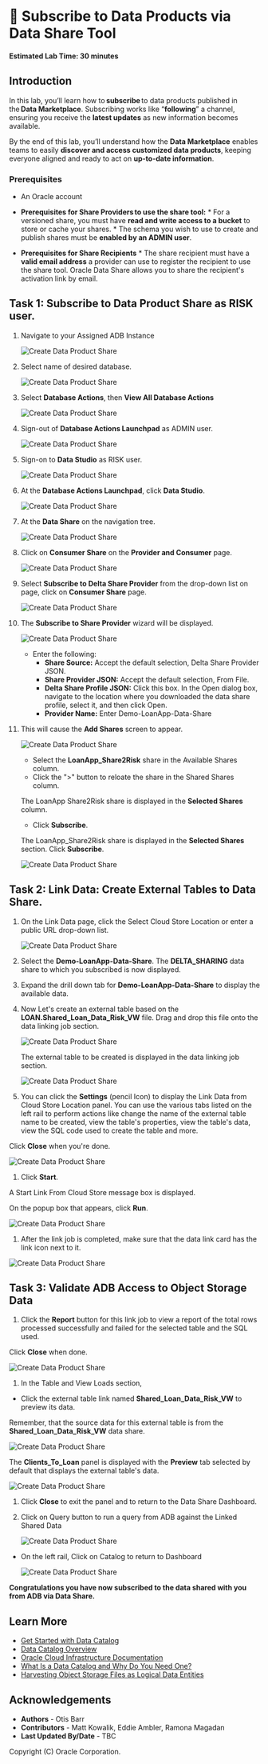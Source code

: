# 🛒 Subscribe to Data Products via Data Share Tool

#### Estimated Lab Time: 30 minutes

## Introduction

In this lab, you’ll learn how to **subscribe** to data products published in the **Data Marketplace**. Subscribing works like “**following**” a channel, ensuring you receive the **latest updates** as new information becomes available.

By the end of this lab, you’ll understand how the **Data Marketplace** enables teams to easily **discover and access customized data products**, keeping everyone aligned and ready to act on **up-to-date information**.


### Prerequisites

* An Oracle account

* **Prerequisites for Share Providers to use the share tool:**
      * For a versioned share, you must have **read and write access to a bucket** to store or cache your shares.
      * The schema you wish to use to create and publish shares must be **enabled by an ADMIN user**.

* **Prerequisites for Share Recipients**
      * The share recipient must have a **valid email address** a provider can use to register the recipient to use the share tool. Oracle Data Share allows you to share the recipient's activation link by email.

## Task 1: Subscribe to Data Product Share as RISK user.

1. Navigate to your Assigned ADB Instance

   ![Create Data Product Share](./images/subscribe-to-data-share-1.png "Create Data Product Share")

1. Select name of desired database.

   ![Create Data Product Share](./images/subscribe-to-data-share-2.png "Create Data Product Share")

1. Select **Database Actions**, then **View All Database Actions**

   ![Create Data Product Share](./images/subscribe-to-data-share-3.png "Create Data Product Share")

1. Sign-out of **Database Actions Launchpad** as ADMIN user.

   ![Create Data Product Share](./images/subscribe-to-data-share-4.png "Create Data Product Share")

1. Sign-on to **Data Studio** as RISK user.

   ![Create Data Product Share](./images/subscribe-to-data-share-5.png "Create Data Product Share")

1. At the **Database Actions Launchpad**, click **Data Studio**.

   ![Create Data Product Share](./images/subscribe-to-data-share-6.png "Create Data Product Share")

1. At the **Data Share** on the navigation tree.

    ![Create Data Product Share](./images/subscribe-to-data-share-7.png "Create Data Product Share")

1. Click on **Consumer Share** on the **Provider and Consumer** page.

   ![Create Data Product Share](./images/subscribe-to-data-share-8.png "Create Data Product Share")

1. Select **Subscribe to Delta Share Provider** from the drop-down list on page, click on **Consumer Share** page.

   ![Create Data Product Share](./images/subscribe-to-data-share-9.png "Create Data Product Share")

1. The **Subscribe to Share Provider** wizard will be displayed.

   ![Create Data Product Share](./images/subscribe-to-data-share-10.png "Create Data Product Share")

   * Enter the following:
      * **Share Source:** Accept the default selection, Delta Share Provider JSON.
      * **Share Provider JSON:** Accept the default selection, From File.
      * **Delta Share Profile JSON:** Click this box. In the Open dialog box, navigate to the location where you downloaded the data share profile, select it, and then click Open.
      *  **Provider Name:** Enter Demo-LoanApp-Data-Share

1. This will cause the **Add Shares** screen to appear.

   ![Create Data Product Share](./images/subscribe-to-data-share-11.png "Create Data Product Share")

   * Select the **LoanApp_Share2Risk** share in the Available Shares column.
   * Click the ">" button to reloate the share in the Shared Shares column.

   The LoanApp Share2Risk share is displayed in the **Selected Shares** column.

   * Click **Subscribe**.

    The LoanApp_Share2Risk share is displayed in the **Selected Shares** section.  Click **Subscribe**.

   ![Create Data Product Share](./images/subscribe-to-data-share-12.png "Create Data Product Share")

## Task 2: Link Data: Create External Tables to Data Share.

1. On the Link Data page, click the Select Cloud Store Location or enter a public URL drop-down list.

   ![Create Data Product Share](./images/subscribe-to-data-share-13.png "Create Data Product Share")

1. Select the **Demo-LoanApp-Data-Share**.  The **DELTA_SHARING** data share to which you subscribed is now displayed.

1. Expand the drill down tab for **Demo-LoanApp-Data-Share**  to display the available data.

1. Now Let's create an external table based on the **LOAN.Shared\_Loan\_Data\_Risk\_VW** file.
Drag and drop this file onto the data linking job section.

   ![Create Data Product Share](./images/subscribe-to-data-share-14.png "Create Data Product Share")

    The external table to be created is displayed in the data linking job section.

   ![Create Data Product Share](./images/subscribe-to-data-share-15.png "Create Data Product Share")

1. You can click the **Settings** (pencil Icon) to display the Link Data from Cloud Store Location panel.
You can use the various tabs listed on the left rail to perform actions like change the name of the external table name to be created, view the table's properties, view the table's data, view the SQL code used to create the table and more.

Click **Close** when you're done.

   ![Create Data Product Share](./images/subscribe-to-data-share-16.png "Create Data Product Share")

1. Click **Start**.

A Start Link From Cloud Store message box is displayed.

On the popup box that appears, click **Run**.

   ![Create Data Product Share](./images/subscribe-to-data-share-17.png "Create Data Product Share")

1.  After the link job is completed, make sure that the data link card has the link icon next to it.

   ![Create Data Product Share](./images/subscribe-to-data-share-18.png "Create Data Product Share")

## Task 3: Validate ADB Access to Object Storage Data

1.  Click the **Report** button for this link job to view a report of the total rows processed successfully and failed for the selected table and the SQL used.

Click **Close** when done.

   ![Create Data Product Share](./images/subscribe-to-data-share-19.png "Create Data Product Share")

1.  In the Table and View Loads section, 

   * Click the external table link named **Shared_Loan_Data_Risk_VW** to preview its data.

Remember, that the source data for this external table is from the **Shared\_Loan\_Data\_Risk\_VW** data share.


   ![Create Data Product Share](./images/subscribe-to-data-share-20.png "Create Data Product Share")

The **Clients\_To\_Loan** panel is displayed with the **Preview** tab selected by default that displays the external table's data.

   ![Create Data Product Share](./images/subscribe-to-data-share-21.png "Create Data Product Share")

1. Click **Close** to exit the panel and to return to the Data Share Dashboard.

1. Click on Query button to run a query from ADB against the Linked Shared Data

   ![Create Data Product Share](./images/subscribe-to-data-share-22.png "Create Data Product Share")

* On the left rail, Click on Catalog to return to Dashboard

   ![Create Data Product Share](./images/subscribe-to-data-share-23.png "Create Data Product Share")

**Congratulations you have now subscribed to the data shared with you from ADB via Data Share.**

## Learn More

* [Get Started with Data Catalog](https://docs.oracle.com/en-us/iaas/data-catalog/using/index.htm)
* [Data Catalog Overview](https://docs.oracle.com/en-us/iaas/data-catalog/using/overview.htm)
* [Oracle Cloud Infrastructure Documentation](https://docs.cloud.oracle.com/en-us/iaas/Content/GSG/Concepts/baremetalintro.htm)
* [What Is a Data Catalog and Why Do You Need One?](https://www.oracle.com/big-data/what-is-a-data-catalog/)
* [Harvesting Object Storage Files as Logical Data Entities](https://docs.oracle.com/en-us/iaas/data-catalog/using/logical-entities.htm)

## Acknowledgements
* **Authors** -  Otis Barr
* **Contributors** - Matt Kowalik, Eddie Ambler, Ramona Magadan
* **Last Updated By/Date** - TBC

Copyright (C) Oracle Corporation.
